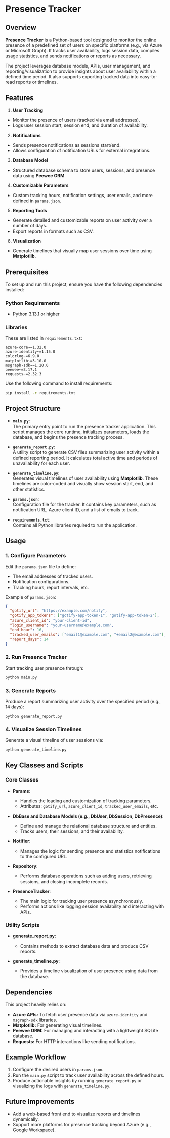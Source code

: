# Presence Tracker

## Overview

**Presence Tracker** is a Python-based tool designed to monitor the online presence of a predefined set of users on specific platforms (e.g., via Azure or
Microsoft Graph). It tracks user availability, logs session data, compiles usage statistics, and sends notifications or reports as necessary.

The project leverages database models, APIs, user management, and reporting/visualization to provide insights about user availability within a defined time
period. It also supports exporting tracked data into easy-to-read reports or timelines.

## Features

1. **User Tracking**

- Monitor the presence of users (tracked via email addresses).
- Logs user session start, session end, and duration of availability.

2. **Notifications**

- Sends presence notifications as sessions start/end.
- Allows configuration of notification URLs for external integrations.

3. **Database Model**

- Structured database schema to store users, sessions, and presence data using **Peewee ORM**.

4. **Customizable Parameters**

- Custom tracking hours, notification settings, user emails, and more defined in `params.json`.

5. **Reporting Tools**

- Generate detailed and customizable reports on user activity over a number of days.
- Export reports in formats such as CSV.

6. **Visualization**

- Generate timelines that visually map user sessions over time using **Matplotlib**.

## Prerequisites

To set up and run this project, ensure you have the following dependencies installed:

### Python Requirements

- Python 3.13.1 or higher

### Libraries

These are listed in `requirements.txt`:

```plaintext
azure-core~=1.32.0
azure-identity~=1.15.0
colorlog~=6.9.0
matplotlib~=3.10.0
msgraph-sdk~=1.20.0
peewee~=3.17.1
requests~=2.32.3
```

Use the following command to install requirements:

```bash
pip install -r requirements.txt
```

## Project Structure

- **`main.py`**:  
  The primary entry point to run the presence tracker application. This script manages the core runtime, initializes parameters, loads the database, and begins
  the presence tracking process.

- **`generate_report.py`**:  
  A utility script to generate CSV files summarizing user activity within a defined reporting period. It calculates total active time and periods of
  unavailability for each user.

- **`generate_timeline.py`**:  
  Generates visual timelines of user availability using **Matplotlib**. These timelines are color-coded and visually show session start, end, and other
  statistics.

- **`params.json`**:  
  Configuration file for the tracker. It contains key parameters, such as notification URL, Azure client ID, and a list of emails to track.

- **`requirements.txt`**:  
  Contains all Python libraries required to run the application.

## Usage

### 1. Configure Parameters

Edit the `params.json` file to define:

- The email addresses of tracked users.
- Notification configurations.
- Tracking hours, report intervals, etc.

Example of `params.json`:

```json
{
  "gotify_url": "https://example.com/notify",
  "gotify_app_tokens": ["gotify-app-token-1", "gotify-app-token-2"],
  "azure_client_id": "your-client-id",
  "login_username": "your-username@example.com",
  "end_hour": 16,
  "tracked_user_emails": ["email1@example.com", "+email2@example.com"],
  "report_days": 14
}
```

### 2. Run Presence Tracker

Start tracking user presence through:

```bash
python main.py
```

### 3. Generate Reports

Produce a report summarizing user activity over the specified period (e.g., 14 days):

```bash
python generate_report.py
```

### 4. Visualize Session Timelines

Generate a visual timeline of user sessions via:

```bash
python generate_timeline.py
```

## Key Classes and Scripts

### Core Classes

- **Params**:
    - Handles the loading and customization of tracking parameters.
    - Attributes: `gotify_url`, `azure_client_id`, `tracked_user_emails`, etc.

- **DbBase and Database Models (e.g., DbUser, DbSession, DbPresence)**:
    - Define and manage the relational database structure and entities.
    - Tracks users, their sessions, and their availability.

- **Notifier**:
    - Manages the logic for sending presence and statistics notifications to the configured URL.

- **Repository**:
    - Performs database operations such as adding users, retrieving sessions, and closing incomplete records.

- **PresenceTracker**:
    - The main logic for tracking user presence asynchronously.
    - Performs actions like logging session availability and interacting with APIs.

### Utility Scripts

- **generate_report.py**:
    - Contains methods to extract database data and produce CSV reports.

- **generate_timeline.py**:
    - Provides a timeline visualization of user presence using data from the database.

## Dependencies

This project heavily relies on:

- **Azure APIs:** To fetch user presence data via `azure-identity` and `msgraph-sdk` libraries.
- **Matplotlib:** For generating visual timelines.
- **Peewee ORM:** For managing and interacting with a lightweight SQLite database.
- **Requests:** For HTTP interactions like sending notifications.

## Example Workflow

1. Configure the desired users in `params.json`.
2. Run the `main.py` script to track user availability across the defined hours.
3. Produce actionable insights by running `generate_report.py` or visualizing the logs with `generate_timeline.py`.

## Future Improvements

- Add a web-based front end to visualize reports and timelines dynamically.
- Support more platforms for presence tracking beyond Azure (e.g., Google Workspace).